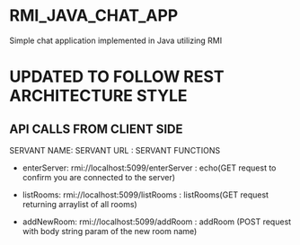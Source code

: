 # RMI_JAVA_CHAT_APP
Simple chat application implemented in Java utilizing RMI

# UPDATED TO FOLLOW REST ARCHITECTURE STYLE


## API CALLS FROM CLIENT SIDE

SERVANT NAME: SERVANT URL : SERVANT FUNCTIONS
- enterServer: rmi://localhost:5099/enterServer : echo(GET request to confirm you are connected to the server)

- listRooms: rmi://localhost:5099/listRooms : listRooms(GET request returning arraylist of all rooms)

- addNewRoom: rmi://localhost:5099/addRoom : addRoom (POST request with body string param of the new room name)
